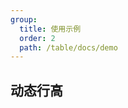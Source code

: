 ```yaml
---
group:
  title: 使用示例
  order: 2
  path: /table/docs/demo
---
```


## 动态行高

<code src="../examples/dynamicRowHeight.tsx">
